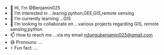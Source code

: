 - 👋 Hi, I’m @Benjamin025
- 👀 I’m interested in ...learing python,GEE,GIS,remote sensing
- 🌱 I’m currently learning ...GIS
- 💞️ I’m looking to collaborate on ...various projects regarding GIS, remote sensing,python
- 📫 How to reach me ...via my email ndungubenjamin025@gmail.com
- 😄 Pronouns: ...
- ⚡ Fun fact: ...

<!---
Benjamin025/Benjamin025 is a ✨ special ✨ repository because its `README.md` (this file) appears on your GitHub profile.
You can click the Preview link to take a look at your changes.
--->
